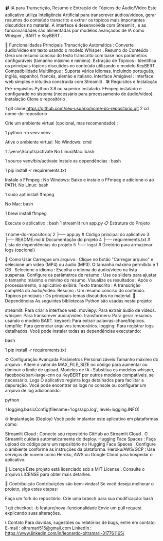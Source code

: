 📹 IA para Transcrição, Resumo e Extração de Tópicos de Áudio/Vídeo
Este aplicativo utiliza Inteligência Artificial para transcrever áudios/vídeos, gerar resumos do conteúdo transcrito e extrair os tópicos mais importantes discutidos no material. A interface é desenvolvida com Streamlit , e as funcionalidades são alimentadas por modelos avançados de IA como Whisper , BART e KeyBERT .

🚀 Funcionalidades Principais
Transcrição Automática : Converte áudio/vídeo em texto usando o modelo Whisper .
Resumo do Conteúdo : Gera um resumo conciso do texto transcrito com base nos parâmetros configuráveis (tamanho máximo e mínimo).
Extração de Tópicos : Identifica os principais tópicos discutidos no conteúdo utilizando o modelo KeyBERT .
Compatibilidade Multilíngue : Suporta vários idiomas, incluindo português, inglês, espanhol, francês, alemão e italiano.
Interface Amigável : Interface web simples e intuitiva construída com Streamlit .
🛠️ Requisitos e Instalação
Pré-requisitos
Python 3.8 ou superior instalado.
FFmpeg instalado e configurado no sistema (necessário para processamento de áudio/vídeo).
Instalação
Clone o repositório :

1 git clone https://github.com/seu-usuario/nome-do-repositorio.git
2 cd nome-do-repositorio

Crie um ambiente virtual (opcional, mas recomendado) :

1 python -m venv venv

Ative o ambiente virtual:
No Windows:
cmd

1 .\venv\Scripts\activate
No Linux/Mac:
bash

1 source venv/bin/activate
Instale as dependências :
bash

1 pip install -r requirements.txt

Instale o FFmpeg :
No Windows: Baixe e instale o FFmpeg e adicione-o ao PATH.
No Linux:
bash

1 sudo apt install ffmpeg

No Mac:
bash

1 brew install ffmpeg

Execute o aplicativo :
bash
1 streamlit run app.py
📋 Estrutura do Projeto

1 nome-do-repositorio/
2 ├── app.py                  # Código principal do aplicativo
3 ├── README.md               # Documentação do projeto
4 ├── requirements.txt        # Lista de dependências do projeto
5 └── logs/                   # Diretório para armazenar logs (opcional)


🎥 Como Usar
Carregue um arquivo :
Clique no botão "Carregar arquivo" e selecione um vídeo (MP4) ou áudio (MP3).
O tamanho máximo permitido é 1 GB .
Selecione o idioma :
Escolha o idioma do áudio/vídeo na lista suspensa.
Configure os parâmetros de resumo :
Use os sliders para ajustar o tamanho máximo e mínimo do resumo.
Visualize os resultados :
Após o processamento, o aplicativo exibirá:
Texto transcrito : A transcrição completa do áudio/vídeo.
Resumo : Um resumo conciso do conteúdo.
Tópicos principais : Os principais temas discutidos no material.
🔧 Dependências
As seguintes bibliotecas Python são usadas neste projeto:

streamlit: Para criar a interface web.
moviepy: Para extrair áudio de vídeos.
whisper: Para transcrever áudio/vídeo.
transformers: Para gerar resumos usando o modelo BART.
keybert: Para extrair palavras-chave/tópicos.
tempfile: Para gerenciar arquivos temporários.
logging: Para registrar logs detalhados.
Você pode instalar todas as dependências executando:

bash

1 pip install -r requirements.txt

⚙️ Configuração Avançada
Parâmetros Personalizáveis
Tamanho máximo do arquivo : Altere o valor de MAX_FILE_SIZE no código para aumentar ou diminuir o limite de upload.
Modelos de IA : Substitua os modelos whisper, facebook/bart-large-cnn ou KeyBERT por outros modelos compatíveis, se necessário.
Logs
O aplicativo registra logs detalhados para facilitar a depuração. Você pode encontrar os logs no console ou configurar um arquivo de log adicionando:

python

1 logging.basicConfig(filename='logs/app.log', level=logging.INFO)

🌐 Implantação (Deploy)
Você pode implantar este aplicativo em plataformas como:

Streamlit Cloud :
Conecte seu repositório GitHub ao Streamlit Cloud .
O Streamlit cuidará automaticamente do deploy.
Hugging Face Spaces :
Faça upload do código para um repositório no Hugging Face Spaces .
Configure o ambiente conforme as instruções da plataforma.
Heroku/AWS/GCP :
Use serviços de nuvem como Heroku, AWS ou Google Cloud para hospedar o aplicativo.

📝 Licença
Este projeto está licenciado sob a MIT License . Consulte o arquivo LICENSE para obter mais detalhes.

🤝 Contribuição
Contribuições são bem-vindas! Se você deseja melhorar o projeto, siga estas etapas:

Faça um fork do repositório.
Crie uma branch para sua modificação:
bash

1 git checkout -b feature/nova-funcionalidade
Envie um pull request explicando suas alterações.

📞 Contato
Para dúvidas, sugestões ou relatórios de bugs, entre em contato:
E-mail : oltramari515@gmail.com
LinkedIn : https://www.linkedin.com/in/leonardo-oltramari-317761165/